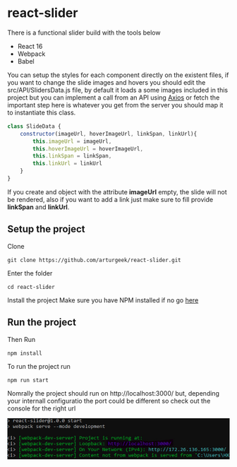 # react-slider
There is a functional slider build with the tools below
- React 16
- Webpack
- Babel

You can setup the styles for each component directly on the existent files, if you want to change the slide images and hovers you should edit the src/API/SlidersData.js file, by default it loads a some images included in this project but you can implement a call from an API using [Axios](https://axios-http.com/docs/intro) or fetch the important step here is whatever you get from the server you should map it to instantiate this class.

```javascript
class SlideData {
    constructor(imageUrl, hoverImageUrl, linkSpan, linkUrl){
        this.imageUrl = imageUrl, 
        this.hoverImageUrl = hoverImageUrl, 
        this.linkSpan = linkSpan, 
        this.linkUrl = linkUrl
    }
}
```

If you create and object with the attribute **imageUrl** empty, the slide will not be rendered, also if you want to add a link just make sure to fill provide **linkSpan** and **linkUrl**.

## Setup the project

Clone
```
git clone https://github.com/arturgeek/react-slider.git
```

Enter the folder
```
cd react-slider
```

Install the project
Make sure you have NPM installed if no go [here](https://docs.npmjs.com/downloading-and-installing-node-js-and-npm)

## Run the project

Then Run
```
npm install
```

To run the project run
```
npm run start
```

Nomrally the project should run on http://localhost:3000/ but, depending your internall configuratio
the port could be different so check out the console for the right url

![alt text](https://github.com/arturgeek/react-slider/blob/main/static/run.jpg "Run console")
